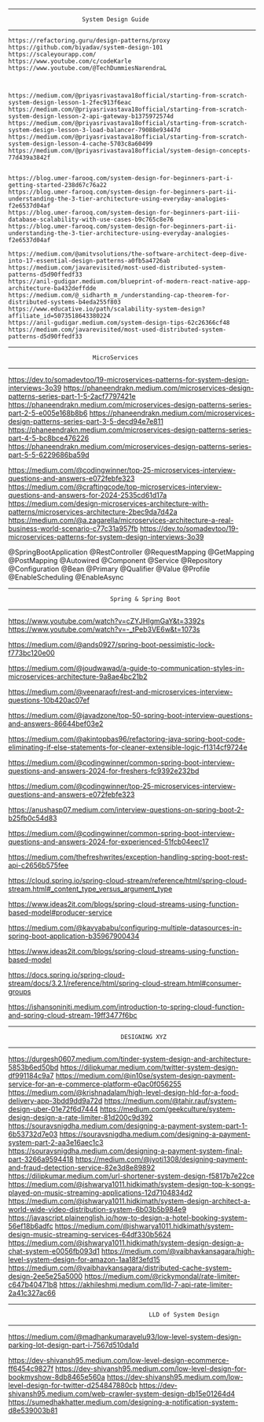 **************************************************************************************************************
                         System Design Guide 
**************************************************************************************************************
    https://refactoring.guru/design-patterns/proxy
    https://github.com/biyadav/system-design-101
    https://scaleyourapp.com/
    https://www.youtube.com/c/codeKarle
    https://www.youtube.com/@TechDummiesNarendraL



    https://medium.com/@priyasrivastava18official/starting-from-scratch-system-design-lesson-1-2fec913f6eac
    https://medium.com/@priyasrivastava18official/starting-from-scratch-system-design-lesson-2-api-gateway-b1375972574d
    https://medium.com/@priyasrivastava18official/starting-from-scratch-system-design-lesson-3-load-balancer-79088e93447d
    https://medium.com/@priyasrivastava18official/starting-from-scratch-system-design-lesson-4-cache-5703c8a60499
    https://medium.com/@priyasrivastava18official/system-design-concepts-77d439a3842f


    https://blog.umer-farooq.com/system-design-for-beginners-part-i-getting-started-238d67c76a22
    https://blog.umer-farooq.com/system-design-for-beginners-part-ii-understanding-the-3-tier-architecture-using-everyday-analogies-f2e6537d04af
    https://blog.umer-farooq.com/system-design-for-beginners-part-iii-database-scalability-with-use-cases-b9c765c8e76
    https://blog.umer-farooq.com/system-design-for-beginners-part-ii-understanding-the-3-tier-architecture-using-everyday-analogies-f2e6537d04af

    https://medium.com/@amitvsolutions/the-software-architect-deep-dive-into-17-essential-design-patterns-a0fb5a4726ab
    https://medium.com/javarevisited/most-used-distributed-system-patterns-d5d90ffedf33
    https://anil-gudigar.medium.com/blueprint-of-modern-react-native-app-architecture-ba432deffdde
    https://medium.com/@_sidharth_m_/understanding-cap-theorem-for-distributed-systems-b4eda255f803
    https://www.educative.io/path/scalability-system-design?affiliate_id=5073518643380224
    https://anil-gudigar.medium.com/system-design-tips-62c26366cf48
    https://medium.com/javarevisited/most-used-distributed-system-patterns-d5d90ffedf33




**************************************************************************************************************
                            MicroServices
**************************************************************************************************************

   https://dev.to/somadevtoo/19-microservices-patterns-for-system-design-interviews-3o39
   https://phaneendrakn.medium.com/microservices-design-patterns-series-part-1-5-2acf7797421e
   https://phaneendrakn.medium.com/microservices-design-patterns-series-part-2-5-e005e168b8b6
   https://phaneendrakn.medium.com/microservices-design-patterns-series-part-3-5-decd94e7e811
   https://phaneendrakn.medium.com/microservices-design-patterns-series-part-4-5-bc8bce476226
   https://phaneendrakn.medium.com/microservices-design-patterns-series-part-5-5-6229686ba59d

   https://medium.com/@codingwinner/top-25-microservices-interview-questions-and-answers-e072febfe323
   https://medium.com/@craftingcode/top-microservices-interview-questions-and-answers-for-2024-2535cd61d17a
   https://medium.com/design-microservices-architecture-with-patterns/microservices-architecture-2bec9da7d42a
   https://medium.com/@a.zagarella/microservices-architecture-a-real-business-world-scenario-c77c31a957fb
   https://dev.to/somadevtoo/19-microservices-patterns-for-system-design-interviews-3o39

@SpringBootApplication
 @RestController
 @RequestMapping
 @GetMapping
 @PostMapping
 @Autowired
 @Component
 @Service
 @Repository
 @Configuration
 @Bean
 @Primary
 @Qualifier
 @Value
 @Profile
 @EnableScheduling
 @EnableAsync



************************************************************************************************************************************

                                 Spring & Spring Boot 
************************************************************************************************************************************

   https://www.youtube.com/watch?v=cZYJHIgmGaY&t=3392s
   https://www.youtube.com/watch?v=-_tPeb3VE6w&t=1073s

   https://medium.com/@ands0927/spring-boot-pessimistic-lock-f773bc120e00


   https://medium.com/@joudwawad/a-guide-to-communication-styles-in-microservices-architecture-9a8ae4bc21b2
   
   https://medium.com/@veenaraofr/rest-and-microservices-interview-questions-10b420ac07ef
   
   https://medium.com/@javadzone/top-50-spring-boot-interview-questions-and-answers-86644bef03e2
   
   https://medium.com/@akintopbas96/refactoring-java-spring-boot-code-eliminating-if-else-statements-for-cleaner-extensible-logic-f1314cf9724e
   
   https://medium.com/@codingwinner/common-spring-boot-interview-questions-and-answers-2024-for-freshers-fc9392e232bd
   
   https://medium.com/@codingwinner/top-25-microservices-interview-questions-and-answers-e072febfe323
   
   https://anushasp07.medium.com/interview-questions-on-spring-boot-2-b25fb0c54d83
   
   https://medium.com/@codingwinner/common-spring-boot-interview-questions-and-answers-2024-for-experienced-51fcb04eec17
   
   https://medium.com/thefreshwrites/exception-handling-spring-boot-rest-api-c2656b575fee
   
   https://cloud.spring.io/spring-cloud-stream/reference/html/spring-cloud-stream.html#_content_type_versus_argument_type
   
   https://www.ideas2it.com/blogs/spring-cloud-streams-using-function-based-model#producer-service
   
   https://medium.com/@kavyababu/configuring-multiple-datasources-in-spring-boot-application-b35967900434
   
   https://www.ideas2it.com/blogs/spring-cloud-streams-using-function-based-model
   
   https://docs.spring.io/spring-cloud-stream/docs/3.2.1/reference/html/spring-cloud-stream.html#consumer-groups
   
   https://ishansoninitj.medium.com/introduction-to-spring-cloud-function-and-spring-cloud-stream-19ff3477f6bc


*********************************************************************************************************************
                                    DESIGNING XYZ
*********************************************************************************************************************
  https://durgesh0607.medium.com/tinder-system-design-and-architecture-5853b6ed50bd
  https://dilipkumar.medium.com/twitter-system-design-df991184c9a7
  https://medium.com/@in10se/system-design-payment-service-for-an-e-commerce-platform-e0ac0f056255
  https://medium.com/@krishnadalam/high-level-design-hld-for-a-food-delivery-app-3bdd9dd9a72d
  https://medium.com/@tahir.rauf/system-design-uber-01e72f6d7444
  https://medium.com/geekculture/system-design-design-a-rate-limiter-81d200c9d392
  https://souravsnigdha.medium.com/designing-a-payment-system-part-1-6b53732d7e03
  https://souravsnigdha.medium.com/designing-a-payment-system-part-2-aa3e16aec1c3
  https://souravsnigdha.medium.com/designing-a-payment-system-final-part-3266a9594418
  https://medium.com/@jyoti1308/designing-payment-and-fraud-detection-service-82e3d8e89892
  https://dilipkumar.medium.com/url-shortener-system-design-f5817b7e22ce
  https://medium.com/@ishwarya1011.hidkimath/system-design-top-k-songs-played-on-music-streaming-applications-12d7104834d2
  https://medium.com/@ishwarya1011.hidkimath/system-design-architect-a-world-wide-video-distribution-system-6b03b5b984e9
  https://javascript.plainenglish.io/how-to-design-a-hotel-booking-system-56ef18b6adfc
  https://medium.com/@ishwarya1011.hidkimath/system-design-music-streaming-services-64df330b5624
  https://medium.com/@ishwarya1011.hidkimath/system-design-design-a-chat-system-e0056fb093d1
  https://medium.com/@vaibhavkansagara/high-level-system-design-for-amazon-1aa18f3efd15
  https://medium.com/@vaibhavkansagara/distributed-cache-system-design-2ee5e25a5000
  https://medium.com/@rickymondal/rate-limiter-c647b40471b8
  https://akhileshmj.medium.com/lld-7-api-rate-limiter-2a41c327ac66















************************************************************************************************************************
                                            LLD of System Design 
*************************************************************************************************************************

  https://medium.com/@madhankumaravelu93/low-level-system-design-parking-lot-design-part-i-7567d510da1d

  https://dev-shivansh95.medium.com/low-level-design-ecommerce-ff6454c9827f
  https://dev-shivansh95.medium.com/low-level-design-for-bookmyshow-8db8465e560a
  https://dev-shivansh95.medium.com/low-level-design-for-twitter-d254847880cb
  https://dev-shivansh95.medium.com/web-crawler-system-design-db15e01264d4
  https://sumedhakhatter.medium.com/designing-a-notification-system-d8e539003b81

